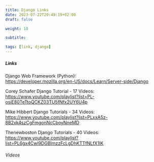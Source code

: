 ```yaml
---
title: Django Links
date: 2023-07-22T20:49:19+02:00
draft: false

weight: 10

subtitle: 

tags: [link, django]
---
```


##### Links

Django Web Framework (Python): <br>
https://developer.mozilla.org/en-US/docs/Learn/Server-side/Django <br>

Corey Schafer Django Tutorial - 17 Videos: <br>
https://www.youtube.com/playlist?list=PL-osiE80TeTtoQCKZ03TU5fNfx2UY6U4p <br>

Mike Hibbert Django Tutorials - 34 Videos: <br>
https://www.youtube.com/playlist?list=PLxxA5z-8B2xk4szCgFmgonNcCboyNneMD <br>

Thenewboston Django Tutorials - 40 Videos: <br>
https://www.youtube.com/playlist?list=PL6gx4Cwl9DGBlmzzFcLgDhKTTfNLfX1IK <br>



###### Videos

<!--
[]() <br>
[]() min <br>
-->